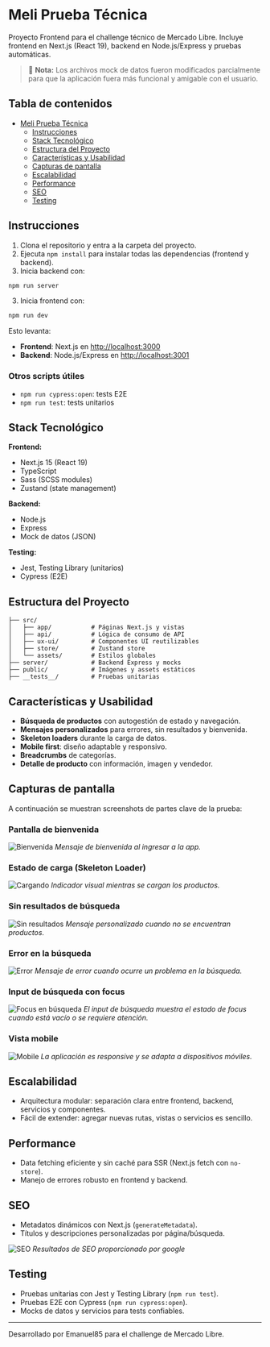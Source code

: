 
# Meli Prueba Técnica

Proyecto Frontend para el challenge técnico de Mercado Libre. Incluye frontend en Next.js (React 19), backend en Node.js/Express y pruebas automáticas.

> 👀 **Nota:** Los archivos mock de datos fueron modificados parcialmente para que la aplicación fuera más funcional y amigable con el usuario.

## Tabla de contenidos

- [Meli Prueba Técnica](#meli-prueba-técnica)
  - [Instrucciones](#instrucciones)
  - [Stack Tecnológico](#stack-tecnológico)
  - [Estructura del Proyecto](#estructura-del-proyecto)
  - [Características y Usabilidad](#características-y-usabilidad)
  - [Capturas de pantalla](#capturas-de-pantalla)  
  - [Escalabilidad](#escalabilidad)
  - [Performance](#performance)
  - [SEO](#seo)
  - [Testing](#testing)


## Instrucciones

1. Clona el repositorio y entra a la carpeta del proyecto.
2. Ejecuta `npm install` para instalar todas las dependencias (frontend y backend).
3. Inicia backend con:
  ```bash
  npm run server
  ```
3. Inicia frontend con:
  ```bash
  npm run dev
  ```
  
  Esto levanta:
  - **Frontend**: Next.js en [http://localhost:3000](http://localhost:3000)
  - **Backend**: Node.js/Express en [http://localhost:3001](http://localhost:3001)

### Otros scripts útiles
- `npm run cypress:open`: tests E2E
- `npm run test`: tests unitarios


## Stack Tecnológico

**Frontend:**
- Next.js 15 (React 19)
- TypeScript
- Sass (SCSS modules)
- Zustand (state management)


**Backend:**
- Node.js
- Express
- Mock de datos (JSON)


**Testing:**
- Jest, Testing Library (unitarios)
- Cypress (E2E)


## Estructura del Proyecto

```
├── src/
│   ├── app/           # Páginas Next.js y vistas
│   ├── api/           # Lógica de consumo de API
│   ├── ux-ui/         # Componentes UI reutilizables
│   ├── store/         # Zustand store
│   └── assets/        # Estilos globales
├── server/            # Backend Express y mocks
├── public/            # Imágenes y assets estáticos
├── __tests__/         # Pruebas unitarias
```


## Características y Usabilidad

- **Búsqueda de productos** con autogestión de estado y navegación.
- **Mensajes personalizados** para errores, sin resultados y bienvenida.
- **Skeleton loaders** durante la carga de datos.
- **Mobile first**: diseño adaptable y responsivo.
- **Breadcrumbs** de categorías.
- **Detalle de producto** con información, imagen y vendedor.

## Capturas de pantalla

A continuación se muestran screenshots de partes clave de la prueba:

### Pantalla de bienvenida
![Bienvenida](./documentacion/screen_bienvenida.png)
*Mensaje de bienvenida al ingresar a la app.*

### Estado de carga (Skeleton Loader)
![Cargando](./documentacion/screen_loading.jpg)
*Indicador visual mientras se cargan los productos.*

### Sin resultados de búsqueda
![Sin resultados](./documentacion/screen_no_search.jpg)
*Mensaje personalizado cuando no se encuentran productos.*

### Error en la búsqueda
![Error](./documentacion/screen_error.jpg)
*Mensaje de error cuando ocurre un problema en la búsqueda.*

### Input de búsqueda con focus
![Focus en búsqueda](./documentacion/screen_focus_searchBar.jpg)
*El input de búsqueda muestra el estado de focus cuando está vacío o se requiere atención.*

### Vista mobile
![Mobile](./documentacion/screen_mobil.jpg)
*La aplicación es responsive y se adapta a dispositivos móviles.*


## Escalabilidad

- Arquitectura modular: separación clara entre frontend, backend, servicios y componentes.
- Fácil de extender: agregar nuevas rutas, vistas o servicios es sencillo.


## Performance

- Data fetching eficiente y sin caché para SSR (Next.js fetch con `no-store`).
- Manejo de errores robusto en frontend y backend.


## SEO

- Metadatos dinámicos con Next.js (`generateMetadata`).
- Títulos y descripciones personalizadas por página/búsqueda.

![SEO](./documentacion/screen_SEO_google.jpg)
*Resultados de SEO proporcionado por google*

## Testing

- Pruebas unitarias con Jest y Testing Library (`npm run test`).
- Pruebas E2E con Cypress (`npm run cypress:open`).
- Mocks de datos y servicios para tests confiables.

---

Desarrollado por Emanuel85 para el challenge de Mercado Libre.
